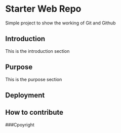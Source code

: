 # Starter Web Repo

Simple project to show the working of Git and Github

## Introduction

This is the introduction section

## Purpose

This is the purpose section

## Deployment

## How to contribute

###Cpoyright
